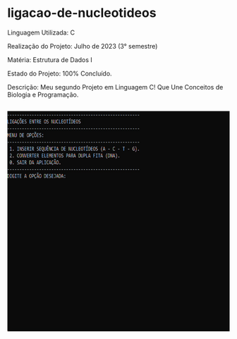 # ligacao-de-nucleotideos

Linguagem Utilizada: C

Realização do Projeto: Julho de 2023 (3° semestre)

Matéria: Estrutura de Dados I

Estado do Projeto: 100% Concluído.

Descrição: Meu segundo Projeto em Linguagem C! Que Une Conceitos de Biologia e Programação.
##

<p align="center">
  <img width="600" height="500" src="assets/ligação-de-nucleotideos (GIF).gif">
</p>

